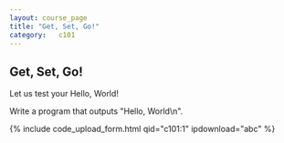 ```yaml
---
layout: course_page
title: "Get, Set, Go!"
category:	c101
---
```

<h2 class="clay bold">Get, Set, Go!</h2>
<p>Let us test your Hello, World!</p>

<div class="code-statement clay">
	<p class="code-question">
		Write a program that outputs "Hello, World\n".
	</p>
	<p class="code-form">{% include code_upload_form.html qid="c101:1" ipdownload="abc" %}</p>
</div>


<!--table class="table table-hover">
<thead>
	<tr>
		<th>Title</th>
	</tr>
</thead>
{% tablerow lecture in site.categories.course-c-page %}
  <a href="{{ lecture.url }}">{{ lecture.title }}</a>
{% endtablerow %}
</table-->